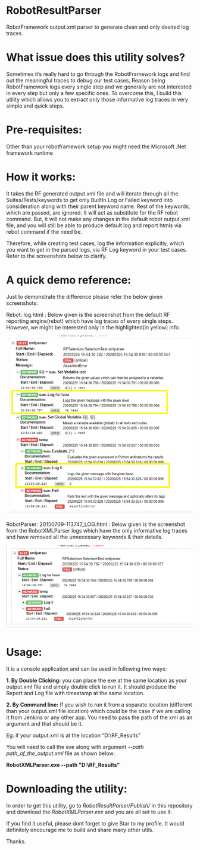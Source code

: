 # RobotResultParser
RobotFramework output.xml parser to generate clean and only desired log traces. 

# What issue does this utility solves?
Sometimes it’s really hard to go through the RobotFramework logs and find out the meaningful traces to debug our test cases, Reason being RobotFramework logs every single step and we generally are not interested in every step but only a few specific ones.
To overcome this, I build this utility which allows you to extract only those informative log traces in very simple and quick steps.

# Pre-requisites:
Other than your robotframework setup you might need the Microsoft .Net framework runtime  

# How it works: 
It takes the RF generated output.xml file and will iterate through all the Suites/Tests/keywords to get only BuiltIn.Log or Failed keyword into consideration along with their parent keyword name. Rest of the keywords, which are passed, are ignored. It will act as substitute for the RF rebot command. But, it will not make any changes in the default robot output.xml file, and you will still be able to produce default log and report htmls via rebot command if the need be.

Therefore, while creating test cases, log the information explicitly, which you want to get in the parsed logs, via RF Log keyword in your test cases. Refer to the screenshots below to clarify.

# A quick demo reference:
Just to demonstrate the difference please refer the below given screenshots:

Rebot: log.html : Below given is the screenshot from the default RF reporting engine(rebot) which have log traces of every single steps. However, we might be interested only in the highlighted(in yellow) info.

 ![Screenshot](img_orig.png)
 
RobotParser: 20150709-113747_LOG.html : Below given is the screenshot from the RobotXMLParser logs which have the only informative log traces and have removed all the unnecessary keywords & their details.

 ![Screenshot](img_parsed.png)
 
# Usage:
It is a console application and can be used in following two ways:

<b>1. By Double Clicking:</b> you can place the exe at the same location as your output.xml file and simply double click to run it. It should produce the Report and Log file with timestamp at the same location.

<b>2. By Command line:</b> If you wish to run it from a separate location (different than your output.xml file location) which could be the case if we are calling it from Jenkins or any other app. You need to pass the path of the xml as an argument and that should be it.

Eg: if your output.xml is at the location “D:\RF_Results”

You will need to call the exe along with argument <i>--path path_of_the_output.xml</i> file as shown below:
  
<b>RobotXMLParser.exe --path "D:\RF_Results"</b>
  
# Downloading the utility:
In order to get this utility, go to <i>RobotResultParser/Publish/</i> in this repository and download the <i>RobotXMLParser.exe</i> and you are all set to use it.

If you find it useful, please dont forget to give Star to my profile. It would definitely encourage me to build and share many other utils.

Thanks.
